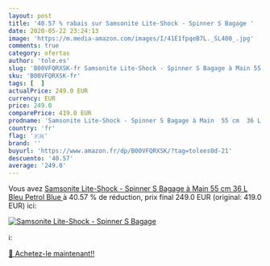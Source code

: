 ```yaml
---
layout: post
title: '40.57 % rabais sur Samsonite Lite-Shock - Spinner S Bagage '
date: 2020-05-22 23:24:13
image: 'https://m.media-amazon.com/images/I/41E1fpqeB7L._SL400_.jpg'
comments: true
category: ofertas
author: 'tole.es'
slug: 'B00VFQRXSK-fr Samsonite Lite-Shock - Spinner S Bagage à Main 55 cm 36 L...'
sku: 'B00VFQRXSK-fr'
tags: [  ]
actualPrice: 249.0 EUR
currency: EUR
price: 249.0
comparePrice: 419.0 EUR
prodname: 'Samsonite Lite-Shock - Spinner S Bagage à Main  55 cm  36 L  Bleu  Petrol Blue '
country: 'fr'
flag: '🇫🇷'
brand: ''
buyurl: 'https://www.amazon.fr/dp/B00VFQRXSK/?tag=tolees0d-21'
descuento: '40.57'
average: '249.0'
---
```


Vous avez [Samsonite Lite-Shock - Spinner S Bagage à Main  55 cm  36 L  Bleu  Petrol Blue ](https://www.amazon.fr/dp/B00VFQRXSK/?tag=tolees0d-21)  à  40.57 % de réduction, prix final  249.0 EUR (original: 419.0 EUR) ici:

[![Samsonite Lite-Shock - Spinner S Bagage ](https://m.media-amazon.com/images/I/41E1fpqeB7L._SL400_.jpg)](https://www.amazon.fr/dp/B00VFQRXSK/?tag=tolees0d-21)

ℹ️:


[🛒 Achetez-le maintenant!!](https://www.amazon.fr/dp/B00VFQRXSK/?tag=tolees0d-21)
